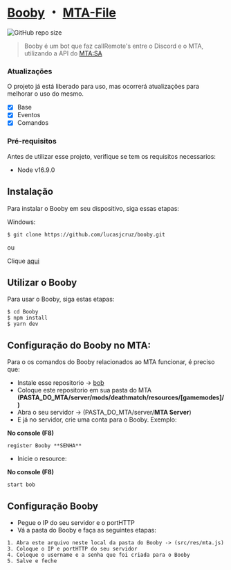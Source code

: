 # [Booby](https://github.com/lucasjcruz/booby) ・ [MTA-File](https://github.com/lucasjcruz)

<!---Esses são exemplos. Veja https://shields.io para outras pessoas ou para personalizar este conjunto de escudos. Você pode querer incluir dependências, status do projeto e informações de licença aqui--->

![GitHub repo size](https://img.shields.io/github/repo-size/lucasjcruz/booby?style=for-the-badge)


> Booby é um bot que faz callRemote's entre o Discord e o MTA, utilizando a API do [MTA:SA](https://multitheftauto.com)
### Atualizações

O projeto já está liberado para uso, mas ocorrerá atualizações para melhorar o uso do mesmo.

- [x] Base
- [x] Eventos
- [x] Comandos

### Pré-requisitos

Antes de utilizar esse projeto, verifique se tem os requisitos necessarios:

* Node v16.9.0

## Instalação 

Para instalar o Booby em seu dispositivo, siga essas etapas:


Windows:
```
$ git clone https://github.com/lucasjcruz/booby.git
```
ou

Clique [aqui](https://github.com/lucasjcruz/booby/archive/refs/heads/main.zip)

## Utilizar o Booby

Para usar o Booby, siga estas etapas:

```
$ cd Booby
$ npm install
$ yarn dev
```

## Configuração do Booby no MTA:

Para o os comandos do Booby relacionados ao MTA funcionar, é preciso que:

- Instale esse repositorio -> [bob](https://github.com/lucasjcruz)
- Coloque este repositorio em sua pasta do MTA **(PASTA_DO_MTA/server/mods/deathmatch/resources/[gamemodes]/)**
- Abra o seu servidor -> (PASTA_DO_MTA/server/**MTA Server**)
- E já no servidor, crie uma conta para o Booby. Exemplo:

**No console (F8)**
```
register Booby **SENHA**
```
- Inicie o resource:

**No console (F8)**
```
start bob
```

## Configuração Booby

- Pegue o IP do seu servidor e o portHTTP
- Vá a pasta do Booby e faça as seguintes etapas:

```
1. Abra este arquivo neste local da pasta do Booby -> (src/res/mta.js)
3. Coloque o IP e portHTTP do seu servidor
4. Coloque o username e a senha que foi criada para o Booby
5. Salve e feche
```
